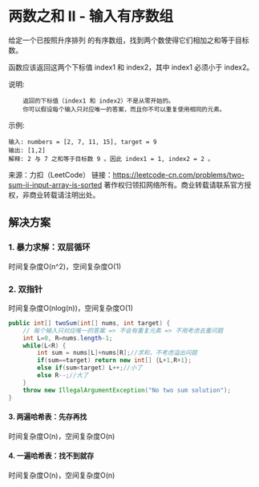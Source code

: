 # 两数之和 II - 输入有序数组

给定一个已按照升序排列 的有序数组，找到两个数使得它们相加之和等于目标数。

函数应该返回这两个下标值 index1 和 index2，其中 index1 必须小于 index2。

说明:

```
    返回的下标值（index1 和 index2）不是从零开始的。
    你可以假设每个输入只对应唯一的答案，而且你不可以重复使用相同的元素。
```

示例:

```
输入: numbers = [2, 7, 11, 15], target = 9
输出: [1,2]
解释: 2 与 7 之和等于目标数 9 。因此 index1 = 1, index2 = 2 。
```

来源：力扣（LeetCode）
链接：https://leetcode-cn.com/problems/two-sum-ii-input-array-is-sorted
著作权归领扣网络所有。商业转载请联系官方授权，非商业转载请注明出处。

## 解决方案
### 1. 暴力求解：双层循环

时间复杂度O(n^2)，空间复杂度O(1)

### 2. 双指针

时间复杂度O(nlog(n))，空间复杂度O(1)

``` java
public int[] twoSum(int[] nums, int target) {
	// 每个输入只对应唯一的答案 => 不会有重复元素 => 不用考虑去重问题
	int L=0, R=nums.length-1;
	while(L<R) {
		int sum = nums[L]+nums[R];//求和，不考虑溢出问题
		if(sum==target) return new int[] {L+1,R+1};
		else if(sum<target) L++;//小了
		else R--;//大了
	}
	throw new IllegalArgumentException("No two sum solution");
}
```

#### 3. 两遍哈希表：先存再找

时间复杂度O(n)，空间复杂度O(n)

#### 4. 一遍哈希表：找不到就存

时间复杂度O(n)，空间复杂度O(n)


